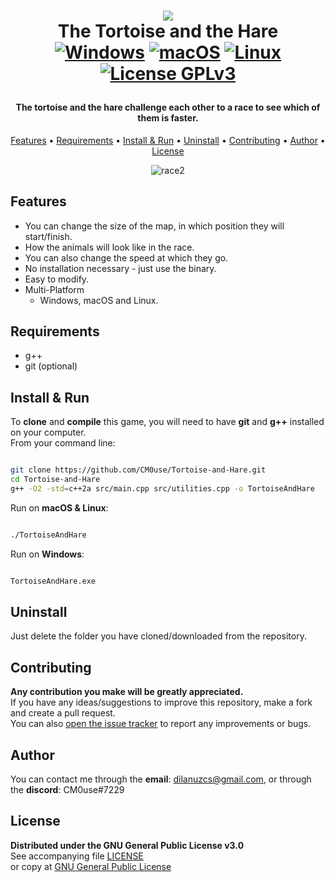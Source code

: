 <!--
*** If you like this README,
*** it is available as a template in my repositories,
*** here is the link:
*** https://github.com/CM0use/README-TEMPLATE
-->

<h1 align="center">

<a href="https://ychef.files.bbci.co.uk/1600x900/p01vt7d7.webp"><img src="https://ychef.files.bbci.co.uk/1600x900/p01vt7d7.webp"></a>
  <br>The Tortoise and the Hare<br>
  <a href="https://shields.io/"><img src="https://img.shields.io/badge/Windows-0078d7?style=for-the-badge&logo=windows&logoColor=ffffff" alt="Windows"></a>
  <a href="https://shields.io/"><img src="https://img.shields.io/badge/mac%20OS-313131?style=for-the-badge&logo=macos&logoColor=d7d7d7" alt="macOS"></a>
  <a href="https://shields.io/"><img src="https://img.shields.io/badge/Linux-ffffff?style=for-the-badge&logo=linux&logoColor=000000" alt="Linux"></a>
  <br><a href="https://github.com/CM0use/Tortoise-and-Hare/blob/main/LICENSE"><img src="https://img.shields.io/badge/License-GPLv3-4a6484?style=for-the-badge" alt="License GPLv3"></a>
</h1>

<h4 align="center">The tortoise and the hare challenge each other to a race to see which of them is faster.</h4>

<p align="center">
  <a href="#features">Features</a> •
  <a href="#requirements">Requirements</a> •
  <a href="#install--run">Install & Run</a> •
  <a href="#uninstall">Uninstall</a> •
  <a href="#contributing">Contributing</a> •
  <a href="#author">Author</a> •
  <a href="#license">License</a>
</p>

<div align="center">

![race2](https://user-images.githubusercontent.com/102839710/224551547-c88acc29-2127-4b73-bebb-48944b676d42.gif)

</div>

## Features

* You can change the size of the map, in which position they will start/finish.
* How the animals will look like in the race.
* You can also change the speed at which they go.
* No installation necessary - just use the binary.
* Easy to modify.
* Multi-Platform
  - Windows, macOS and Linux.

## Requirements

* g++
* git (optional)

## Install & Run

To **clone** and **compile** this game, you will need to have **git** and **g++** installed on your computer.<br>
From your command line:

```bash

git clone https://github.com/CM0use/Tortoise-and-Hare.git
cd Tortoise-and-Hare
g++ -O2 -std=c++2a src/main.cpp src/utilities.cpp -o TortoiseAndHare

```
Run on **macOS & Linux**:

```bash

./TortoiseAndHare

```

Run on **Windows**:

```cmd

TortoiseAndHare.exe

```

## Uninstall

Just delete the folder you have cloned/downloaded from the repository.

## Contributing

**Any contribution you make will be greatly appreciated.**<br>
If you have any ideas/suggestions to improve this repository, make a fork and create a pull request.<br>
You can also <a href="https://github.com/CM0use/Tortoise-and-Hare/issues">open the issue tracker</a> to report any improvements or bugs.<br>

## Author

You can contact me through the **email**: dilanuzcs@gmail.com, or through the **discord**: CM0use#7229

## License

**Distributed under the GNU General Public License v3.0**<br>
See accompanying file <a href="https://github.com/CM0use/Tortoise-and-Hare/blob/main/LICENSE">LICENSE</a><br>
or copy at <a href="https://www.gnu.org/licenses/gpl-3.0.txt">GNU General Public License</a>
